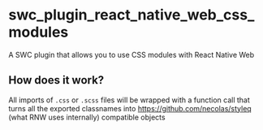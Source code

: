# swc_plugin_react_native_web_css_modules

A SWC plugin that allows you to use CSS modules with React Native Web

## How does it work?

All imports of `.css` or `.scss` files will be wrapped with a function call that turns all the exported classnames into https://github.com/necolas/styleq (what RNW uses internally) compatible objects
